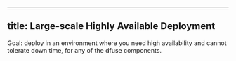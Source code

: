 ---
title: Large-scale Highly Available Deployment
----

Goal: deploy in an environment where you need high availability and
cannot tolerate down time, for any of the dfuse components.
